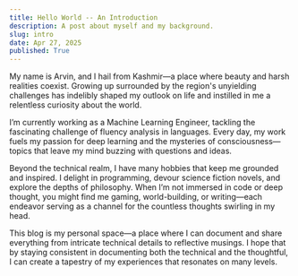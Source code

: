 ```yaml
---
title: Hello World -- An Introduction
description: A post about myself and my background.
slug: intro
date: Apr 27, 2025
published: True
---
```


My name is Arvin, and I hail from Kashmir—a place where beauty and harsh realities coexist. Growing up surrounded by the region's unyielding challenges has indelibly shaped my outlook on life and instilled in me a relentless curiosity about the world.

I’m currently working as a Machine Learning Engineer, tackling the fascinating challenge of fluency analysis in languages. Every day, my work fuels my passion for deep learning and the mysteries of consciousness—topics that leave my mind buzzing with questions and ideas.

Beyond the technical realm, I have many hobbies that keep me grounded and inspired. I delight in programming, devour science fiction novels, and explore the depths of philosophy. When I’m not immersed in code or deep thought, you might find me gaming, world-building, or writing—each endeavor serving as a channel for the countless thoughts swirling in my head.

This blog is my personal space—a place where I can document and share everything from intricate technical details to reflective musings. I hope that by staying consistent in documenting both the technical and the thoughtful, I can create a tapestry of my experiences that resonates on many levels.